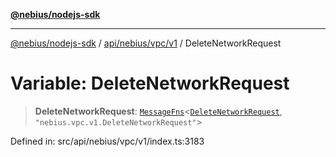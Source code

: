 [**@nebius/nodejs-sdk**](../../../../../README.md)

---

[@nebius/nodejs-sdk](../../../../../README.md) / [api/nebius/vpc/v1](../README.md) / DeleteNetworkRequest

# Variable: DeleteNetworkRequest

> **DeleteNetworkRequest**: [`MessageFns`](../../../../../runtime/protos/core/interfaces/MessageFns.md)\<[`DeleteNetworkRequest`](../interfaces/DeleteNetworkRequest.md), `"nebius.vpc.v1.DeleteNetworkRequest"`\>

Defined in: src/api/nebius/vpc/v1/index.ts:3183
